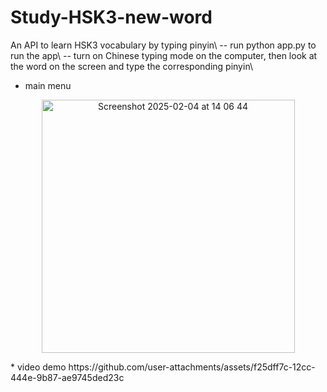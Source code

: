 # Study-HSK3-new-word
An API to learn HSK3 vocabulary by typing pinyin\ 
-- run python app.py to run the app\ 
-- turn on Chinese typing mode on the computer, then look at the word on the screen and type the corresponding pinyin\
* main menu
<p align='center'>  
  <img width="405" alt="Screenshot 2025-02-04 at 14 06 44" src="https://github.com/user-attachments/assets/ed591ab4-cadc-4fc0-a0f8-14d2a0e5f7a3" />
</p>  
* video demo
https://github.com/user-attachments/assets/f25dff7c-12cc-444e-9b87-ae9745ded23c

